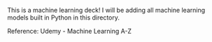 This is a machine learning deck!
I will be adding all machine learning models built in Python in this directory.


Reference: Udemy - Machine Learning A-Z 